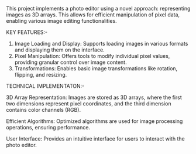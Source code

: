 This project implements a photo editor using a novel approach: representing images as 3D arrays.
This allows for efficient manipulation of pixel data, enabling various image editing functionalities.

KEY FEATURES:-

1. Image Loading and Display: Supports loading images in various formats and displaying them on the interface.
2. Pixel Manipulation: Offers tools to modify individual pixel values, providing granular control over image content.
3. Transformations: Enables basic image transformations like rotation, flipping, and resizing.

TECHNICAL IMPLEMENTATON:-

3D Array Representation: Images are stored as 3D arrays, where the first two dimensions represent pixel coordinates,
and the third dimension contains color channels (RGB).

Efficient Algorithms: Optimized algorithms are used for image processing operations, ensuring performance.

User Interface: Provides an intuitive interface for users to interact with the photo editor.
